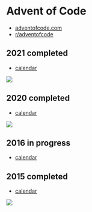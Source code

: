 # Advent of Code

* [adventofcode.com](https://adventofcode.com/)
* [r/adventofcode](https://www.reddit.com/r/adventofcode/)


## 2021 completed

* [calendar](https://adventofcode.com/2021)

![](https://user-images.githubusercontent.com/997855/147392328-7c1c22a5-5490-4c80-83c8-ad0c0b1474cc.png)

## 2020 completed

* [calendar](https://adventofcode.com/2020)

![](https://user-images.githubusercontent.com/997855/103133983-1f3baf80-46f1-11eb-9f72-f6a002a30701.png)

## 2016 in progress

* [calendar](https://adventofcode.com/2016)

## 2015 completed

* [calendar](https://adventofcode.com/2015)

![](https://user-images.githubusercontent.com/997855/147841525-2a16610d-a342-46ba-8d91-30d865aa78a5.png)
